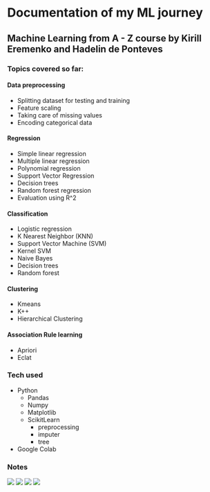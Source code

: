 # Documentation of my ML journey 
## Machine Learning from A - Z course by Kirill Eremenko and Hadelin de Ponteves
### Topics covered so far:
#### Data preprocessing
- Splitting dataset for testing and training
- Feature scaling
- Taking care of missing values
- Encoding categorical data
#### Regression
- Simple linear regression
- Multiple linear regression
- Polynomial regression
- Support Vector Regression
- Decision trees
- Random forest regression
- Evaluation using R^2
#### Classification
- Logistic regression
- K Nearest Neighbor (KNN)
- Support Vector Machine (SVM)
- Kernel SVM
- Naive Bayes
- Decision trees
- Random forest

#### Clustering
- Kmeans
- K++
- Hierarchical Clustering

#### Association Rule learning
- Apriori
- Eclat


### Tech used
- Python
  - Pandas
  - Numpy
  - Matplotlib
  - ScikitLearn
      - preprocessing
      - imputer
      - tree
- Google Colab


### Notes
![](20231208_081238.jpg)
![](20231208_081230.jpg)
![](20231208_081225.jpg)
![](20231208_0812120.jpg)


